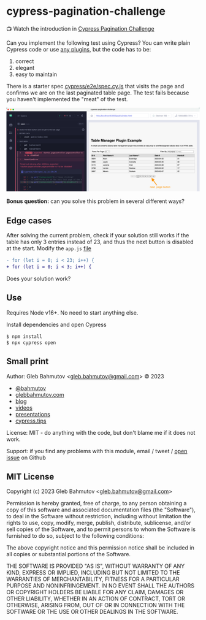 # cypress-pagination-challenge

📺 Watch the introduction in [Cypress Pagination Challenge](https://youtu.be/DgUIfQLFOcM)

Can you implement the following test using Cypress? You can write plain Cypress code or use [any plugins](https://cypress.tips/courses/cypress-plugins), but the code has to be:

1. correct
2. elegant
3. easy to maintain

There is a starter spec [cypress/e2e/spec.cy.js](./cypress/e2e/spec.cy.js) that visits the page and confirms we are on the last paginated table page. The test fails because you haven't implemented the "meat" of the test.

![The failing test](./images/next.png)

**Bonus question:** can you solve this problem in several different ways?

## Edge cases

After solving the current problem, check if your solution still works if the table has only 3 entries instead of 23, and thus the next button is disabled at the start. Modify the `app.js` [file](https://github.com/bahmutov/cypress-pagination-challenge/blob/main/public/app.js#L6)

```diff
- for (let i = 0; i < 23; i++) {
+ for (let i = 0; i < 3; i++) {
```

Does your solution work?

## Use

Requires Node v16+. No need to start anything else.

Install dependencies and open Cypress

```
$ npm install
$ npx cypress open
```

## Small print

Author: Gleb Bahmutov &lt;gleb.bahmutov@gmail.com&gt; &copy; 2023

- [@bahmutov](https://twitter.com/bahmutov)
- [glebbahmutov.com](https://glebbahmutov.com)
- [blog](https://glebbahmutov.com/blog)
- [videos](https://www.youtube.com/glebbahmutov)
- [presentations](https://slides.com/bahmutov)
- [cypress.tips](https://cypress.tips)

License: MIT - do anything with the code, but don't blame me if it does not work.

Support: if you find any problems with this module, email / tweet /
[open issue](https://github.com/bahmutov/cypress-recurse/issues) on Github

## MIT License

Copyright (c) 2023 Gleb Bahmutov &lt;gleb.bahmutov@gmail.com&gt;

Permission is hereby granted, free of charge, to any person
obtaining a copy of this software and associated documentation
files (the "Software"), to deal in the Software without
restriction, including without limitation the rights to use,
copy, modify, merge, publish, distribute, sublicense, and/or sell
copies of the Software, and to permit persons to whom the
Software is furnished to do so, subject to the following
conditions:

The above copyright notice and this permission notice shall be
included in all copies or substantial portions of the Software.

THE SOFTWARE IS PROVIDED "AS IS", WITHOUT WARRANTY OF ANY KIND,
EXPRESS OR IMPLIED, INCLUDING BUT NOT LIMITED TO THE WARRANTIES
OF MERCHANTABILITY, FITNESS FOR A PARTICULAR PURPOSE AND
NONINFRINGEMENT. IN NO EVENT SHALL THE AUTHORS OR COPYRIGHT
HOLDERS BE LIABLE FOR ANY CLAIM, DAMAGES OR OTHER LIABILITY,
WHETHER IN AN ACTION OF CONTRACT, TORT OR OTHERWISE, ARISING
FROM, OUT OF OR IN CONNECTION WITH THE SOFTWARE OR THE USE OR
OTHER DEALINGS IN THE SOFTWARE.
